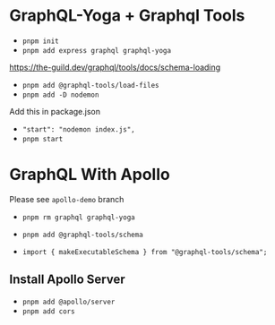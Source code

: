 # GraphQL-Yoga + Graphql Tools

- `pnpm init`
- `pnpm add express graphql graphql-yoga`

https://the-guild.dev/graphql/tools/docs/schema-loading

- `pnpm add @graphql-tools/load-files`
- `pnpm add -D nodemon`

Add this in package.json

- `"start": "nodemon index.js",`
- `pnpm start`

# GraphQL With Apollo

Please see `apollo-demo` branch

- `pnpm rm graphql graphql-yoga`
- `pnpm add @graphql-tools/schema`

- `import { makeExecutableSchema } from "@graphql-tools/schema";`

## Install Apollo Server

- `pnpm add @apollo/server`
- `pnpm add cors`
